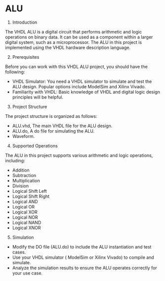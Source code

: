 # ALU

1. Introduction

The VHDL ALU is a digital circuit that performs arithmetic and logic operations on binary data. It can be used as a component within a larger digital system, such as a microprocessor. The ALU in this project is implemented using the VHDL hardware description language.

2. Prerequisites

Before you can work with this VHDL ALU project, you should have the following:
- VHDL Simulator: You need a VHDL simulator to simulate and test the ALU design. Popular options include ModelSim and Xilinx Vivado.
- Familiarity with VHDL: Basic knowledge of VHDL and digital logic design principles will be helpful.

3. Project Structure

The project structure is organized as follows:
- ALU.vhd, The main VHDL file for the ALU design.
- ALU.do, A do file for simulating the ALU.
- Waveform.

4. Supported Operations

The ALU in this project supports various arithmetic and logic operations, including:
- Addition
- Subtraction
- Multiplication
- Division
- Logical Shift Left
- Logical Shift Right
- Logical AND
- Logical OR
- Logical XOR
- Logical NOR
- Logical NAND
- Logical XNOR

5. Simulation

- Modify the DO file (ALU.do) to include the ALU instantiation and test cases.
- Use your VHDL simulator ( ModelSim or Xilinx Vivado) to compile and simulate.
- Analyze the simulation results to ensure the ALU operates correctly for your use case.


